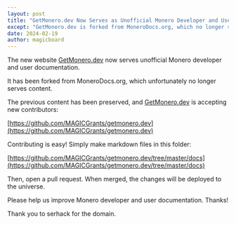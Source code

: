 ```yaml
---
layout: post
title: "GetMonero.dev Now Serves as Unofficial Monero Developer and User Documentation"
except: "GetMonero.dev is forked from MoneroDocs.org, which no longer serves content"
date: 2024-02-19
author: magicboard
---
```


The new website [GetMonero.dev](https://getmonero.dev) now serves unofficial Monero developer and user documentation.

It has been forked from MoneroDocs.org, which unfortunately no longer serves content.

The previous content has been preserved, and [GetMonero.dev](https://getmonero.dev) is accepting new contributors:

[https://github.com/MAGICGrants/getmonero.dev](https://github.com/MAGICGrants/getmonero.dev)

Contributing is easy! Simply make markdown files in this folder:

[https://github.com/MAGICGrants/getmonero.dev/tree/master/docs](https://github.com/MAGICGrants/getmonero.dev/tree/master/docs)

Then, open a pull request. When merged, the changes will be deployed to the universe.

Please help us improve Monero developer and user documentation. Thanks!

Thank you to serhack for the domain.
